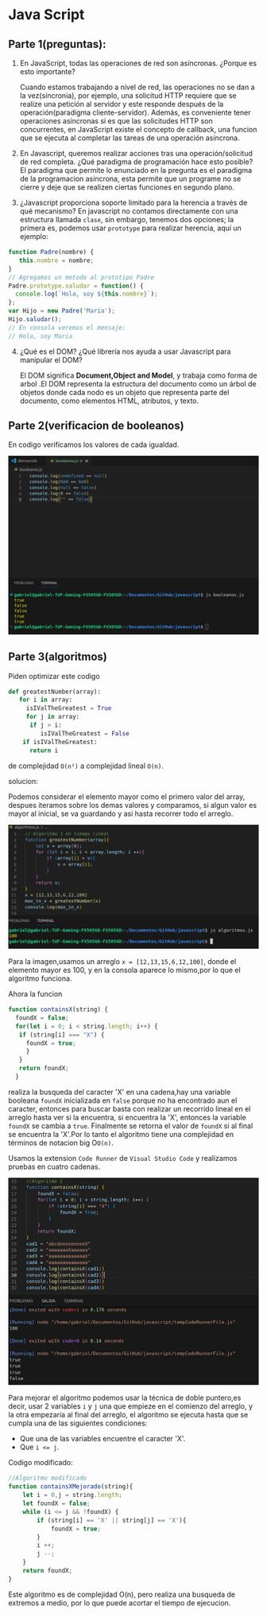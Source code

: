 # Java Script
## Parte 1(preguntas):
1. En JavaScript, todas las operaciones de red son asíncronas. ¿Porque es esto importante?
   
   Cuando estamos trabajando a nivel de red, las operaciones no se dan a la vez(síncronia), por ejemplo, una solicitud HTTP requiere que se realize una petición al servidor y este responde después de la operación(paradigma cliente-servidor).
   Además, es conveniente tener operaciones asíncronas si es que las solicitudes HTTP son concurrentes, en JavaScript existe el concepto de callback, una funcion que se ejecuta al completar las tareas de una operación asíncrona.
   
3. En Javascript, queremos realizar acciones tras una operación/solicitud de red completa. ¿Qué paradigma de programación hace esto posible?
El paradigma que permite lo enunciado en la pregunta es el paradigma de la programacion asíncrona, esta permite que un programe no se cierre y deje que se realizen ciertas funciones en segundo plano.
   
   
3. ¿Javascript proporciona soporte limitado para la herencia a través de qué mecanismo?
En javascript no contamos directamente con una estructura llamada `clase`, sin embargo, tenemos dos opciones; la primera es, podemos usar `prototype` para realizar herencia, aquí un ejemplo:
```js
function Padre(nombre) {
   this.nombre = nombre;
}
// Agregamos un metodo al prototipo Padre
Padre.prototype.saludar = function() {
  console.log(`Hola, soy ${this.nombre}`);
};
var Hijo = new Padre('Maria');
Hijo.saludar();
// En consola veremos el mensaje: 
// Hola, soy Maria
```
   
   
4. ¿Qué es el DOM? ¿Qué librería nos ayuda a usar Javascript para manipular el DOM?
   
   El DOM significa **Document,Object and Model**, y trabaja como forma de arbol .El DOM representa la estructura del documento como un árbol de objetos donde cada nodo es un objeto que representa parte del documento, como elementos HTML, atributos, y texto.

## Parte 2(verificacion de booleanos)
En codigo verificamos los valores de cada igualdad.

![scale = 0.7](https://github.com/GaboYR/javascript/blob/main/images/booleanos.png)

## Parte 3(algoritmos)
Piden optimizar este codigo 
```python
def greatestNumber(array):
   for i in array:
     isIValTheGreatest = True
     for j in array:
      if j > i:
         isIValTheGreatest = False
    if isIValTheGreatest:
      return i
```
de complejidad `O(n²)` a complejidad lineal `O(n)`.

solucion:

Podemos considerar el elemento mayor como el primero valor del array, despues iteramos sobre los demas valores y comparamos, si algun valor es mayor al inicial,
se va guardando y asi hasta recorrer todo el arreglo.

![scale = 0.8](https://github.com/GaboYR/javascript/blob/main/images/mayorLineal.png)

Para la imagen,usamos un arreglo `x = [12,13,15,6,12,100]`, donde el elemento mayor es 100, y en la consola aparece lo mismo,por lo que el algoritmo funciona.

Ahora la funcion 
```js
function containsX(string) {
  foundX = false;
  for(let i = 0; i < string.length; i++) {
   if (string[i] === "X") {
     foundX = true;
     }
   }
   return foundX;
  }
```
realiza la busqueda del caracter 'X' en una cadena,hay una variable booleana `foundX` inicializada en `false` porque no ha encontrado aun el caracter, entonces para buscar basta con realizar un recorrido lineal en el arreglo
hasta ver si la encuentra, si encuentra la 'X', entonces la variable `foundX` se cambia a `true`. Finalmente se retorna el valor de `foundX` si al final se encuentra la 'X'.Por lo tanto el algoritmo tiene una complejidad en términos de notacion big O`O(n)`.

Usamos la extension `Code Runner` de `Visual Studio Code` y realizamos pruebas en cuatro cadenas.

![](https://github.com/GaboYR/javascript/blob/main/images/containX_original.png)


Para mejorar el algoritmo podemos usar la técnica de doble puntero,es decir, usar 2 variables `i` y `j` una que empieze en el comienzo del arreglo, y la otra empezaría al final del arreglo, el algoritmo se ejecuta hasta que se cumpla una de las siguientes condiciones:
- Que una de las variables encuentre el caracter 'X'.
- Que `i <= j`.

Codigo modificado:
```js
//Algoritmo modificado
function containsXMejorado(string){
    let i = 0,j = string.length;
    let foundX = false;
    while (i <= j && !foundX) {
        if (string[i] == 'X' || string[j] == 'X'){
            foundX = true;
        }
        i ++;
        j --;
    }
    return foundX;
}
```
Este algoritmo es de complejidad O(n), pero realiza una busqueda de extremos a medio, por lo que puede acortar el tiempo de ejecucion.
